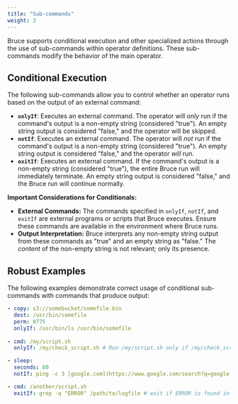 ```yaml
---
title: "Sub-commands"
weight: 3
---
```


Bruce supports conditional execution and other specialized actions through the use of sub-commands within operator definitions. These sub-commands modify the behavior of the main operator.

## Conditional Execution

The following sub-commands allow you to control whether an operator runs based on the output of an external command:

*   **`onlyIf`**: Executes an external command. The operator will *only* run if the command's output is a non-empty string (considered "true"). An empty string output is considered "false," and the operator will be skipped.
*   **`notIf`**: Executes an external command. The operator will *not* run if the command's output is a non-empty string (considered "true"). An empty string output is considered "false," and the operator *will* run.
*   **`exitIf`**: Executes an external command. If the command's output is a non-empty string (considered "true"), the entire Bruce run will immediately terminate. An empty string output is considered "false," and the Bruce run will continue normally.

**Important Considerations for Conditionals:**

*   **External Commands:** The commands specified in `onlyIf`, `notIf`, and `exitIf` are external programs or scripts that Bruce executes. Ensure these commands are available in the environment where Bruce runs.
*   **Output Interpretation:** Bruce interprets any non-empty string output from these commands as "true" and an empty string as "false."  The *content* of the non-empty string is not relevant; only its presence.

## Robust Examples

The following examples demonstrate correct usage of conditional sub-commands with commands that produce output:

```yaml
- copy: s3://somebucket/somefile.bin
  dest: /usr/bin/somefile
  perm: 0775
  onlyIf: /usr/bin/ls /usr/bin/somefile
  
- cmd: /my/script.sh
  onlyIf: /my/check_script.sh # Run /my/script.sh only if /my/check_script.sh outputs something

- sleep:
  seconds: 60
  notIf: ping -c 3 [google.com](https://www.google.com/search?q=google.com) # Don't sleep if [google.com](https://www.google.com/search?q=google.com) is reachable (ping returns output)

- cmd: /another/script.sh
  exitIf: grep -q "ERROR" /path/to/logfile # exit if ERROR is found in the log file.
```
